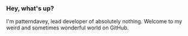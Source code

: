 ### Hey, what's up?
I'm patterndavey, lead developer of absolutely nothing.
Welcome to my weird and sometimes wonderful world on GitHub.
